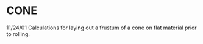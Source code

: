﻿# CONE
11/24/01	Calculations for laying out a frustum of a cone on flat material prior to rolling.

